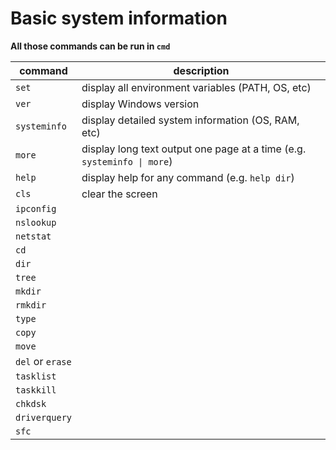 # Basic system information
**All those commands can be run in `cmd`**

command          | description
-----------------|------------------------------------------------------------------------
`set`            | display all environment variables (PATH, OS, etc)
`ver`            | display Windows version
`systeminfo`     | display detailed system information (OS, RAM, etc)
`more`           | display long text output one page at a time (e.g. `systeminfo \| more`)
`help`           | display help for any command (e.g. `help dir`)
`cls`            | clear the screen
`ipconfig`       |
`nslookup`       |
`netstat`        |
`cd`             |
`dir`            |
`tree`           |
`mkdir`          |
`rmkdir`         |
`type`           |
`copy`           |
`move`           |
`del` or `erase` |
`tasklist`       |
`taskkill`       |
`chkdsk`         |
`driverquery`    |
`sfc`            |
